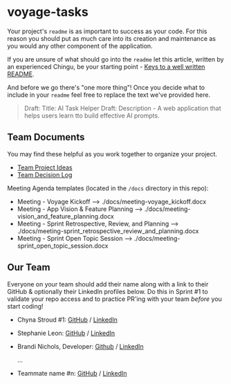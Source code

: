 # voyage-tasks

Your project's `readme` is as important to success as your code. For
this reason you should put as much care into its creation and maintenance
as you would any other component of the application.

If you are unsure of what should go into the `readme` let this article,
written by an experienced Chingu, be your starting point -
[Keys to a well written README](https://tinyurl.com/yk3wubft).

And before we go there's "one more thing"! Once you decide what to include
in your `readme` feel free to replace the text we've provided here.

> Draft: Title: AI Task Helper
> Draft: Description - A web application that helps users learn tto build effective AI prompts.

## Team Documents

You may find these helpful as you work together to organize your project.

- [Team Project Ideas](./docs/team_project_ideas.md)
- [Team Decision Log](./docs/team_decision_log.md)

Meeting Agenda templates (located in the `/docs` directory in this repo):

- Meeting - Voyage Kickoff --> ./docs/meeting-voyage_kickoff.docx
- Meeting - App Vision & Feature Planning --> ./docs/meeting-vision_and_feature_planning.docx
- Meeting - Sprint Retrospective, Review, and Planning --> ./docs/meeting-sprint_retrospective_review_and_planning.docx
- Meeting - Sprint Open Topic Session --> ./docs/meeting-sprint_open_topic_session.docx

## Our Team

Everyone on your team should add their name along with a link to their GitHub
& optionally their LinkedIn profiles below. Do this in Sprint #1 to validate
your repo access and to practice PR'ing with your team _before_ you start
coding!

- Chyna Stroud #1: [GitHub](https://github.com/Chyna397) / [LinkedIn](https://linkedin.com/in/liaccountname)
- Stephanie Leon: [GitHub](https://github.com/stefleon33) / [LinkedIn](https://www.linkedin.com/in/stephanie-leon33/)
- Brandi Nichols, Developer: [Github](https://github.com/branic18) / [LinkedIn](www.linkedin.com/in/brandi-nichols-dev)

  ...

- Teammate name #n: [GitHub](https://github.com/ghaccountname) / [LinkedIn](https://linkedin.com/in/liaccountname)
